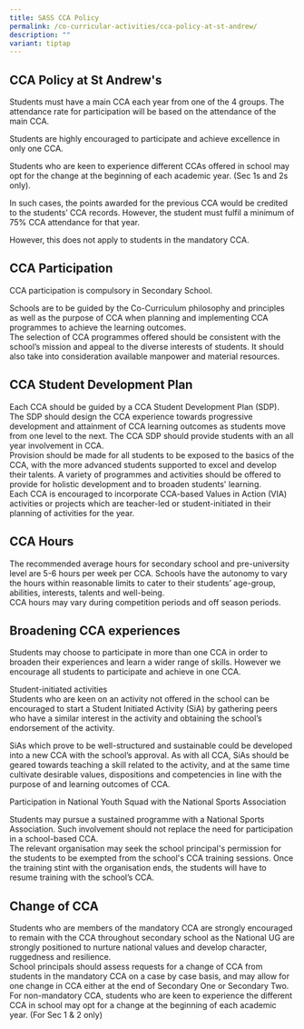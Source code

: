 ```yaml
---
title: SASS CCA Policy
permalink: /co-curricular-activities/cca-policy-at-st-andrew/
description: ""
variant: tiptap
---
```

<h2>CCA Policy at St Andrew's</h2>
<p>Students must have a main CCA each year from one of the 4 groups.&nbsp;The
attendance rate for participation will be based on the attendance of the
main CCA.</p>
<p>Students are highly encouraged to participate and achieve excellence in
only one CCA.</p>
<p>Students who are keen to experience different CCAs offered in school may
opt for the change at the beginning of each academic year. (Sec 1s and
2s only).</p>
<p>In such cases, the points awarded for the previous CCA would be credited
to the students’ CCA records. However, the student must fulfil a minimum
of 75% CCA attendance for that year.</p>
<p>However, this does not apply to students in the mandatory CCA.</p>
<h2>CCA Participation</h2>
<p>CCA participation is compulsory in Secondary School.</p>
<p>Schools are to be guided by the Co-Curriculum philosophy and principles
as well as the purpose of CCA when planning and implementing CCA programmes
to achieve the learning outcomes.&nbsp;
<br>The selection of CCA programmes offered should be consistent with the
school’s mission and appeal to the diverse interests of students. It should
also take into consideration available manpower and material resources.</p>
<h2>CCA Student Development Plan</h2>
<p>Each CCA should be guided by a CCA Student Development Plan (SDP). The
SDP should design the CCA experience towards progressive development and
attainment of CCA learning outcomes as students move from one level to
the next. The CCA SDP should provide students with an all year involvement
in CCA.&nbsp;
<br>Provision should be made for all students to be exposed to the basics
of the CCA, with the more advanced students supported to excel and develop
their talents. A variety of programmes and activities should be offered
to provide for holistic development and to broaden students' learning.&nbsp;
<br>Each CCA is encouraged to incorporate CCA-based Values in Action (VIA)
activities or projects which are teacher-led or student-initiated in their
planning of activities for the year.</p>
<h2>CCA Hours</h2>
<p>The recommended average hours for secondary school and pre-university
level are 5-6 hours per week per CCA. Schools have the autonomy to vary
the hours within reasonable limits to cater to their students’ age-group,
abilities, interests, talents and well-being.&nbsp;
<br>CCA hours may vary during competition periods and off season periods.</p>
<h2>Broadening CCA experiences</h2>
<p>Students may choose to participate in more than one CCA in order to broaden
their experiences and learn a wider range of skills. However we encourage
all students to participate and achieve in one CCA.</p>
<p>Student-initiated activities
<br>Students who are keen on an activity not offered in the school can be
encouraged to start a Student Initiated Activity (SiA) by gathering peers
who have a similar interest in the activity and obtaining the school’s
endorsement of the activity.</p>
<p>SiAs which prove to be well-structured and sustainable could be developed
into a new CCA with the school’s approval. As with all CCA, SiAs should
be geared towards teaching a skill related to the activity, and at the
same time cultivate desirable values, dispositions and competencies in
line with the purpose of and learning outcomes of CCA.</p>
<p>Participation in National Youth Squad with the National Sports Association</p>
<p>Students may pursue a sustained programme with a National Sports Association.
Such involvement should not replace the need for participation in a school-based
CCA.&nbsp;
<br>The relevant organisation may seek the school principal's permission for
the students to be exempted from the school's CCA training sessions. Once
the training stint with the organisation ends, the students will have to
resume training with the school’s CCA.</p>
<h2>Change of CCA</h2>
<p>Students who are members of the mandatory CCA are strongly encouraged
to remain with the CCA throughout secondary school as the National UG are
strongly positioned to nurture national values and develop character, ruggedness
and resilience.&nbsp;
<br>School principals should assess requests for a change of CCA from students
in the mandatory CCA on a case by case basis, and may allow for one change
in CCA either at the end of Secondary One or Secondary Two.&nbsp;
<br>For non-mandatory CCA, students who are keen to experience the different
CCA in school may opt for a change at the beginning of each academic year.
(For Sec 1 &amp; 2 only)</p>